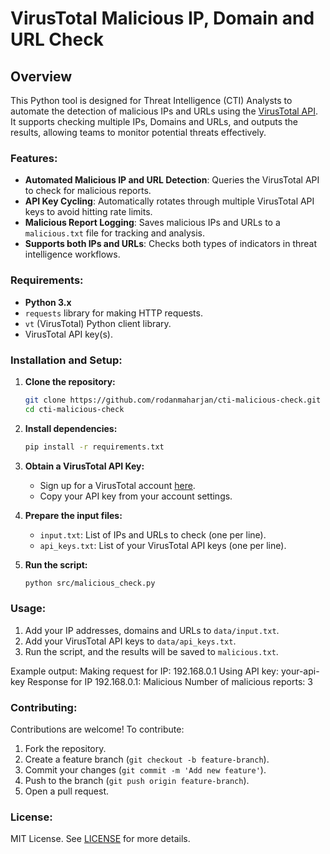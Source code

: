 # VirusTotal Malicious IP, Domain and URL Check

## Overview

This Python tool is designed for Threat Intelligence (CTI) Analysts to automate the detection of malicious IPs and URLs using the [VirusTotal API](https://www.virustotal.com/). It supports checking multiple IPs, Domains and URLs, and outputs the results, allowing teams to monitor potential threats effectively.

### Features:
- **Automated Malicious IP and URL Detection**: Queries the VirusTotal API to check for malicious reports.
- **API Key Cycling**: Automatically rotates through multiple VirusTotal API keys to avoid hitting rate limits.
- **Malicious Report Logging**: Saves malicious IPs and URLs to a `malicious.txt` file for tracking and analysis.
- **Supports both IPs and URLs**: Checks both types of indicators in threat intelligence workflows.

### Requirements:
- **Python 3.x**
- `requests` library for making HTTP requests.
- `vt` (VirusTotal) Python client library.
- VirusTotal API key(s).

### Installation and Setup:

1. **Clone the repository:**
    ```bash
    git clone https://github.com/rodanmaharjan/cti-malicious-check.git
    cd cti-malicious-check
    ```

2. **Install dependencies:**
    ```bash
    pip install -r requirements.txt
    ```

3. **Obtain a VirusTotal API Key:**
    - Sign up for a VirusTotal account [here](https://www.virustotal.com/).
    - Copy your API key from your account settings.

4. **Prepare the input files:**
    - `input.txt`: List of IPs and URLs to check (one per line).
    - `api_keys.txt`: List of your VirusTotal API keys (one per line).

5. **Run the script:**
    ```bash
    python src/malicious_check.py
    ```

### Usage:
1. Add your IP addresses, domains and URLs to `data/input.txt`.
2. Add your VirusTotal API keys to `data/api_keys.txt`.
3. Run the script, and the results will be saved to `malicious.txt`.

Example output:
Making request for IP: 192.168.0.1 Using API key: your-api-key Response for IP 192.168.0.1: Malicious Number of malicious reports: 3


### Contributing:
Contributions are welcome! To contribute:
1. Fork the repository.
2. Create a feature branch (`git checkout -b feature-branch`).
3. Commit your changes (`git commit -m 'Add new feature'`).
4. Push to the branch (`git push origin feature-branch`).
5. Open a pull request.

### License:
MIT License. See [LICENSE](LICENSE) for more details.

